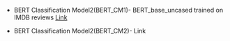- BERT Classification Model2(BERT_CM1)- BERT_base_uncased trained on IMDB reviews [Link](https://drive.google.com/drive/folders/1LXrcAqV28bHGOQYeA0AFmcdhW_FiBcJ5?usp=sharing)

- BERT Classification Model2(BERT_CM2)- Link
